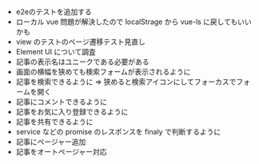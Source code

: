 - e2eのテストを追加する
- ローカル vue 問題が解決したので localStrage から vue-ls に戻してもいいかも
- view のテストのページ遷移テスト見直し
- Element UI について調査
- 記事の表示名はユニークである必要がある
- 画面の横幅を狭めても検索フォームが表示されるように
- 記事を検索できるように => 狭めると検索アイコンにしてフォーカスでフォームを開く
- 記事にコメントできるように
- 記事をお気に入り登録できるように
- 記事を共有できるように
- service などの promise のレスポンスを finaly で判断するように
- 記事にページャー追加
- 記事をオートページャー対応
